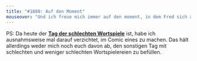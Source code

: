 ```yaml
---
title: "#1880: Auf den Moment"
mouseover: "Und ich freue mich immer auf den moment, in dem Fred sich auf den Moment freut, in dem die Vorfreude beginnt."
---
```


PS:
Da heute der <a href="http://www.fonflatter.de/kalender"><strong>Tag der schlechten Wortspiele</strong></a> ist, habe ich ausnahmsweise mal darauf verzichtet, im Comic eines zu machen. Das hält allerdings weder mich noch euch davon ab, den sonstigen Tag mit schlechten und weniger schlechten Wortspielereien zu befüllen.
